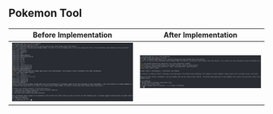 ## Pokemon Tool

| Before Implementation                       | After Implementation                      |
| ------------------------------------------- | ----------------------------------------- |
| ![before poke tools](/docs/before-poke.png) | ![after poke tools](/docs/after-poke.png) |
